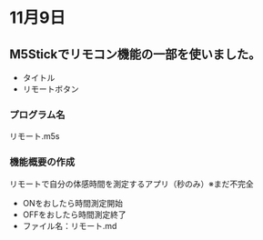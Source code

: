 
# 11月9日
## M5Stickでリモコン機能の一部を使いました。
- タイトル
- リモートボタン
### プログラム名
リモート.m5s
### 機能概要の作成
リモートで自分の体感時間を測定するアプリ（秒のみ）※まだ不完全
- ONをおしたら時間測定開始
- OFFをおしたら時間測定終了
- ファイル名：リモート.md
